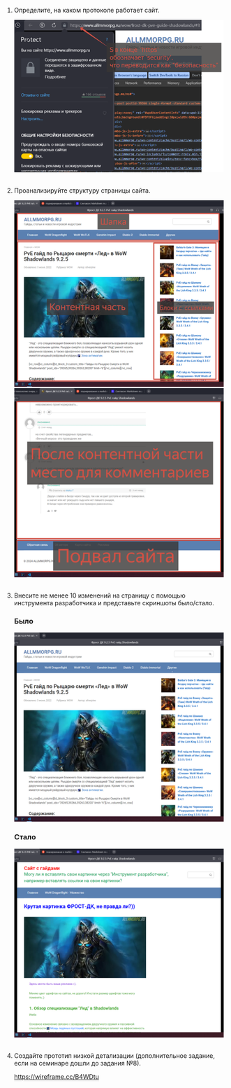 
1. Определите, на каком протоколе работает сайт.

    ![image](2024-01-22_18-53-38.png)
##

2. Проанализируйте структуру страницы сайта.

    ![image](2024-01-22_20-14-28.png)
    ![image](2024-01-22_20-23-22.png)

##
3. Внесите не менее 10 изменений на страницу с помощью инструмента разработчика и представьте скриншоты было/стало.  

    ### Было  

    ![image](2024-01-22_19-16-42.png)

    ### Стало

    ![image](2024-01-22_20-09-40.png)

##
4. Создайте прототип низкой детализации (дополнительное задание, если на семинаре дошли до задания №8).

    https://wireframe.cc/B4WDtu


